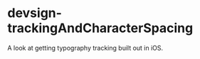 devsign-trackingAndCharacterSpacing
===================================

A look at getting typography tracking built out in iOS.
